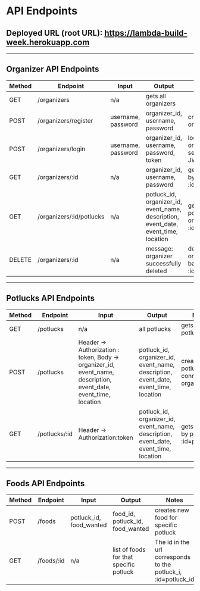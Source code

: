# API Endpoints

## Deployed URL (root URL): https://lambda-build-week.herokuapp.com
---
## Organizer API Endpoints

|Method   | Endpoint      |Input    | Output  | Notes  |
|------   | -----------   | ------- | ------- | ------ |
|GET     | /organizers   | n/a     | gets all organizers|   |
|POST     | /organizers/register   | username, password    | organizer_id, username, password| creates a new organizer   |
|POST     | /organizers/login   | username, password    | organizer_id, username, password, token| logs in an organizer and sends back JWT token  |
|GET     | /organizers/:id   | n/a    | organizer_id, username, password| gets organizer by id, :id=organizer_id  |
|GET     | /organizers/:id/potlucks   | n/a    | potluck_id, organizer_id, event_name, description, event_date, event_time, location| gets all potlucks by organizer id, :id=organizer_id  |
|DELETE     | /organizers/:id   | n/a    | message: organizer successfully deleted | deletes an organizer based on id, :id=organizer_id  |

---

## Potlucks API Endpoints
|Method   | Endpoint      |Input    | Output  | Notes  |
|------   | -----------   | ------- | ------- | ------ |
|GET     | /potlucks   | n/a     | all potlucks| gets all potlucks   |
|POST     | /potlucks   | Header -> Authorization : token, Body -> organizer_id, event_name, description, event_date, event_time, location     |potluck_id, organizer_id, event_name, description, event_date, event_time, location| creates a potluck and connects to organizer   |
|GET     | /potlucks/:id   | Header -> Authorization:token     | potluck_id, organizer_id, event_name, description, event_date, event_time, location| gets potluck by potluck ID, :id=potluck_id   |

---

## Foods API Endpoints
|Method   | Endpoint      |Input    | Output  | Notes  |
|------   | -----------   | ------- | ------- | ------ |
|POST     | /foods   | potluck_id, food_wanted     |food_id, potluck_id, food_wanted | creates new food for specific potluck|
|GET     | /foods/:id   | n/a    |list of foods for that specific potluck| The id in the url corresponds to the potluck_i, :id=potluck_id  |




